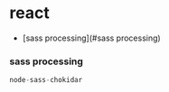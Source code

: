 # react

* [sass processing](#sass processing)

### sass processing

```javascript
node-sass-chokidar
```
